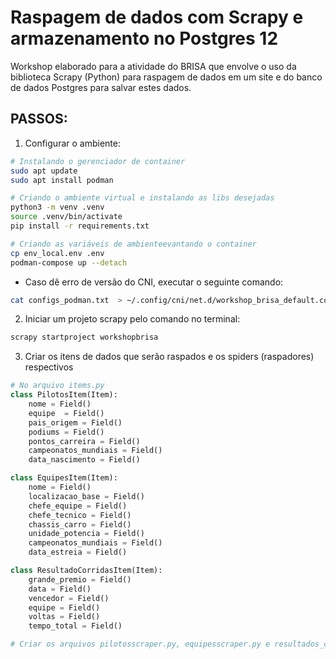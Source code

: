 # Raspagem de dados com Scrapy e armazenamento no Postgres 12


Workshop elaborado para a atividade do BRISA que envolve o uso da biblioteca Scrapy (Python) para raspagem de dados em um site e do banco de dados Postgres para salvar estes dados.


## PASSOS:

1. Configurar o ambiente:

```bash
# Instalando o gerenciador de container
sudo apt update
sudo apt install podman

# Criando o ambiente virtual e instalando as libs desejadas
python3 -m venv .venv
source .venv/bin/activate
pip install -r requirements.txt

# Criando as variáveis de ambienteevantando o container
cp env_local.env .env
podman-compose up --detach
```

* Caso dê erro de versão do CNI, executar o seguinte comando:
```bash
cat configs_podman.txt  > ~/.config/cni/net.d/workshop_brisa_default.conflist
```

2. Iniciar um projeto scrapy pelo comando no terminal:

```bash
scrapy startproject workshopbrisa
```

3. Criar os itens de dados que serão raspados e os spiders (raspadores) respectivos

```py
# No arquivo items.py
class PilotosItem(Item):
    nome = Field()
    equipe  = Field()
    pais_origem = Field()
    podiums = Field()
    pontos_carreira = Field()
    campeonatos_mundiais = Field()
    data_nascimento = Field()

class EquipesItem(Item):
	nome = Field()
	localizacao_base = Field()
	chefe_equipe = Field()
	chefe_tecnico = Field()
	chassis_carro = Field()
	unidade_potencia = Field()
	campeonatos_mundiais = Field()
	data_estreia = Field()

class ResultadoCorridasItem(Item):
    grande_premio = Field()
    data = Field()
    vencedor = Field()
    equipe = Field()
    voltas = Field()
    tempo_total = Field()
```

```py
# Criar os arquivos pilotosscraper.py, equipesscraper.py e resultados_corridasscraper.py


```
